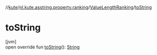 //[kute](../../../index.md)/[nl.kute.asstring.property.ranking](../index.md)/[ValueLengthRanking](index.md)/[toString](to-string.md)

# toString

[jvm]\
open override fun [toString](to-string.md)(): [String](https://kotlinlang.org/api/latest/jvm/stdlib/kotlin/-string/index.html)
